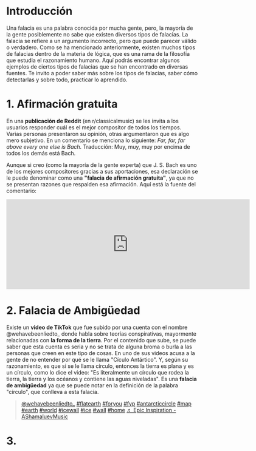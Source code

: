 # Introducción
Una falacia es una palabra conocida por mucha gente, pero, la mayoría de la gente posiblemente no sabe que existen diversos tipos de falacias. La falacia se refiere a un argumento incorrecto, pero que puede parecer válido o verdadero. 
Como se ha mencionado anteriormente, existen muchos tipos de falacias dentro de la materia de lógica, que es una rama de la filosofía que estudia el razonamiento humano. 
Aquí podrás encontrar algunos ejemplos de ciertos tipos de falacias que se han encontrado en diversas fuentes. Te invito a poder saber más sobre los tipos de falacias, saber cómo detectarlas y sobre todo, practicar lo aprendido.

# 1. Afirmación gratuita
En una **publicación de Reddit** (en r/classicalmusic) se les invita a los usuarios responder cuál es el mejor compositor de todos los tiempos. Varias personas presentaron su opinión, otras argumentaron que es algo mero subjetivo.
En un comentario se menciona lo siguiente:
*Far, far, far above every one else is Bach.*
Traducción: Muy, muy, muy por encima de todos los demás está Bach.

Aunque si creo (como la mayoría de la gente experta) que J. S. Bach es uno de los mejores compositores gracias a sus aportaciones, esa declaración se le puede denominar como una **"falacia de afirmación gratuita"**, ya que no se presentan razones que respalden esa afirmación. 
Aquí está la fuente del comentario: 

<iframe id="reddit-embed" src="https://www.redditmedia.com/r/classicalmusic/comments/6a79g0/who_do_you_think_is_the_best_composer_of_all_time/ip870uo/?depth=1&amp;showmore=false&amp;embed=true&amp;showtitle=true&amp;showmedia=false" sandbox="allow-scripts allow-same-origin allow-popups" style="border: none;" height="237" width="640" scrolling="no"></iframe>

# 2. Falacia de Ambigüedad 
Existe un **video de TikTok** que fue subido por una cuenta con el nombre @wehavebeenliedto_ donde habla sobre teorías conspirativas, mayormente relacionadas con **la forma de la tierra**. Por el contenido que sube, se puede saber que esta cuenta es seria y no se trata de alguna broma o burla a las personas que creen en este tipo de cosas. En uno de sus videos acusa a la gente de no entender por qué se le llama "Cículo Antártico". Y, según su razonamiento, es que si se le llama círculo, entonces la tierra es plana y es un círculo, como lo dice el video: "Es literalmente un círculo que rodea la tierra, la tierra y los océanos y contiene las aguas niveladas". 
Es una **falacia de ambigüedad** ya que se puede notar en la definición de la palabra "círculo", que conlleva a esta falacia.

<blockquote class="tiktok-embed" cite="https://www.tiktok.com/@wehavebeenliedto_/video/7125554561368034565" data-video-id="7125554561368034565" style="max-width: 605px;min-width: 325px;" > <section> <a target="_blank" title="@wehavebeenliedto_" href="https://www.tiktok.com/@wehavebeenliedto_?refer=embed">@wehavebeenliedto_</a> <a title="flatearth" target="_blank" href="https://www.tiktok.com/tag/flatearth?refer=embed">#flatearth</a> <a title="foryou" target="_blank" href="https://www.tiktok.com/tag/foryou?refer=embed">#foryou</a> <a title="fyp" target="_blank" href="https://www.tiktok.com/tag/fyp?refer=embed">#fyp</a> <a title="antarcticcircle" target="_blank" href="https://www.tiktok.com/tag/antarcticcircle?refer=embed">#antarcticcircle</a> <a title="map" target="_blank" href="https://www.tiktok.com/tag/map?refer=embed">#map</a> <a title="earth" target="_blank" href="https://www.tiktok.com/tag/earth?refer=embed">#earth</a> <a title="world" target="_blank" href="https://www.tiktok.com/tag/world?refer=embed">#world</a> <a title="icewall" target="_blank" href="https://www.tiktok.com/tag/icewall?refer=embed">#icewall</a> <a title="ice" target="_blank" href="https://www.tiktok.com/tag/ice?refer=embed">#ice</a> <a title="wall" target="_blank" href="https://www.tiktok.com/tag/wall?refer=embed">#wall</a> <a title="home" target="_blank" href="https://www.tiktok.com/tag/home?refer=embed">#home</a> <a target="_blank" title="♬ Epic Inspiration - AShamaluevMusic" href="https://www.tiktok.com/music/Epic-Inspiration-6850611172035577858?refer=embed">♬ Epic Inspiration - AShamaluevMusic</a> </section> </blockquote> <script async src="https://www.tiktok.com/embed.js"></script>

# 3. 

